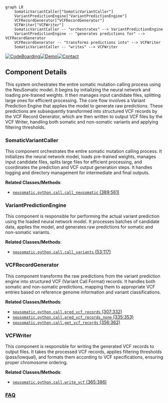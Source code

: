 ```mermaid
graph LR
    SomaticVariantCaller["SomaticVariantCaller"]
    VariantPredictionEngine["VariantPredictionEngine"]
    VCFRecordGenerator["VCFRecordGenerator"]
    VCFWriter["VCFWriter"]
    SomaticVariantCaller -- "orchestrates" --> VariantPredictionEngine
    VariantPredictionEngine -- "generates predictions for" --> VCFRecordGenerator
    VCFRecordGenerator -- "transforms predictions into" --> VCFWriter
    SomaticVariantCaller -- "writes" --> VCFWriter
```
[![CodeBoarding](https://img.shields.io/badge/Generated%20by-CodeBoarding-9cf?style=flat-square)](https://github.com/CodeBoarding/GeneratedOnBoardings)[![Demo](https://img.shields.io/badge/Try%20our-Demo-blue?style=flat-square)](https://www.codeboarding.org/demo)[![Contact](https://img.shields.io/badge/Contact%20us%20-%20contact@codeboarding.org-lightgrey?style=flat-square)](mailto:contact@codeboarding.org)

## Component Details

This system orchestrates the entire somatic mutation calling process using the NeuSomatic model. It begins by initializing the neural network and loading pre-trained weights. It then manages input candidate files, splitting large ones for efficient processing. The core flow involves a Variant Prediction Engine that applies the model to generate raw predictions. These predictions are subsequently transformed into structured VCF records by the VCF Record Generator, which are then written to output VCF files by the VCF Writer, handling both somatic and non-somatic variants and applying filtering thresholds.

### SomaticVariantCaller
This component orchestrates the entire somatic mutation calling process. It initializes the neural network model, loads pre-trained weights, manages input candidate files, splits large files for efficient processing, and coordinates the prediction and VCF output generation steps. It handles logging and directory management for intermediate and final outputs.


**Related Classes/Methods**:

- <a href="https://github.com/bioinform/neusomatic/blob/master/neusomatic/python/call.py#L389-L561" target="_blank" rel="noopener noreferrer">`neusomatic.python.call.call_neusomatic` (389:561)</a>


### VariantPredictionEngine
This component is responsible for performing the actual variant prediction using the loaded neural network model. It processes batches of candidate data, applies the model, and generates raw predictions for somatic and non-somatic variants.


**Related Classes/Methods**:

- <a href="https://github.com/bioinform/neusomatic/blob/master/neusomatic/python/call.py#L53-L117" target="_blank" rel="noopener noreferrer">`neusomatic.python.call.call_variants` (53:117)</a>


### VCFRecordGenerator
This component transforms the raw predictions from the variant prediction engine into structured VCF (Variant Call Format) records. It handles both somatic and non-somatic predictions, mapping them to appropriate VCF entries based on reference genome information and variant classifications.


**Related Classes/Methods**:

- <a href="https://github.com/bioinform/neusomatic/blob/master/neusomatic/python/call.py#L307-L332" target="_blank" rel="noopener noreferrer">`neusomatic.python.call.pred_vcf_records` (307:332)</a>
- <a href="https://github.com/bioinform/neusomatic/blob/master/neusomatic/python/call.py#L335-L353" target="_blank" rel="noopener noreferrer">`neusomatic.python.call.pred_vcf_records_none` (335:353)</a>
- <a href="https://github.com/bioinform/neusomatic/blob/master/neusomatic/python/call.py#L356-L362" target="_blank" rel="noopener noreferrer">`neusomatic.python.call.get_vcf_records` (356:362)</a>


### VCFWriter
This component is responsible for writing the generated VCF records to output files. It takes the processed VCF records, applies filtering thresholds (pass/lowqual), and formats them according to VCF specifications, ensuring proper chromosome ordering.


**Related Classes/Methods**:

- <a href="https://github.com/bioinform/neusomatic/blob/master/neusomatic/python/call.py#L365-L386" target="_blank" rel="noopener noreferrer">`neusomatic.python.call.write_vcf` (365:386)</a>




### [FAQ](https://github.com/CodeBoarding/GeneratedOnBoardings/tree/main?tab=readme-ov-file#faq)